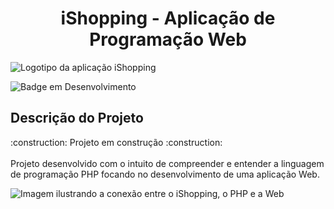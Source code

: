 

<h1 align="center"> iShopping - Aplicação de Programação Web </h1> 

![Logotipo da aplicação iShopping](https://user-images.githubusercontent.com/71740181/180852698-1f6e4b25-fd16-42ee-93ed-fdc6c83d45c3.png)

![Badge em Desenvolvimento](http://img.shields.io/static/v1?label=STATUS&message=EM%20DESENVOLVIMENTO&color=GREEN&style=for-the-badge)

<h2> Descrição do Projeto </h2>
:construction: Projeto em construção :construction:
<br>
<br>
Projeto desenvolvido com o intuito de compreender e entender a linguagem de programação PHP focando no desenvolvimento de uma aplicação Web.

![Imagem ilustrando a conexão entre o iShopping, o PHP e a Web](https://user-images.githubusercontent.com/71740181/180869890-c77ec09a-f641-44e0-817c-449a1b5d49c2.png)
